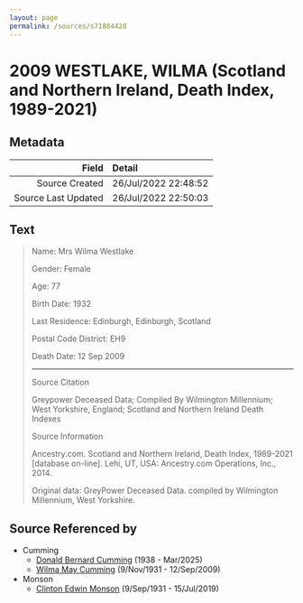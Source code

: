 ```yaml
---
layout: page
permalink: /sources/s71884428
---
```


# 2009 WESTLAKE, WILMA (Scotland and Northern Ireland, Death Index, 1989-2021)

## Metadata

Field | Detail
---:|:---
Source Created | 26/Jul/2022 22:48:52
Source Last Updated | 26/Jul/2022 22:50:03

## Text

> Name: Mrs Wilma Westlake
>
> Gender: Female
>
> Age: 77
>
> Birth Date: 1932
>
> Last Residence: Edinburgh, Edinburgh, Scotland
>
> Postal Code District: EH9
>
> Death Date: 12 Sep 2009
>
> ---
>
> Source Citation
>
> Greypower Deceased Data; Compiled By Wilmington Millennium; West Yorkshire, England; Scotland and Northern Ireland Death Indexes
>
> Source Information
>
> Ancestry.com. Scotland and Northern Ireland, Death Index, 1989-2021 [database on-line]. Lehi, UT, USA: Ancestry.com Operations, Inc., 2014.
>
> Original data: GreyPower Deceased Data. compiled by Wilmington Millennium, West Yorkshire.
>

## Source Referenced by

* Cumming
  * [Donald Bernard Cumming](../people/@88821212@-donald-bernard-cumming-b1938-d2025-3.md) (1938 - Mar/2025)
  * [Wilma May Cumming](../people/@74680609@-wilma-may-cumming-b1931-11-9-d2009-9-12.md) (9/Nov/1931 - 12/Sep/2009)
* Monson
  * [Clinton Edwin Monson](../people/@24393948@-clinton-edwin-monson-b1931-9-9-d2019-7-15.md) (9/Sep/1931 - 15/Jul/2019)

